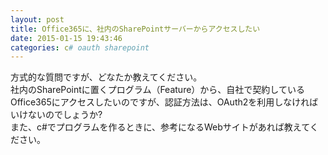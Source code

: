 ```yaml
---
layout: post
title: Office365に、社内のSharePointサーバーからアクセスしたい
date: 2015-01-15 19:43:46
categories: c# oauth sharepoint
---
```

<!-- {% raw %} -->
<p>方式的な質問ですが、どなたか教えてください。<br>
社内のSharePointに置くプログラム（Feature）から、自社で契約しているOffice365にアクセスしたいのですが、認証方法は、OAuth2を利用しなければいけないのでしょうか?<br>
また、c#でプログラムを作るときに、参考になるWebサイトがあれば教えてください。</p>
<!-- {% endraw %} -->
